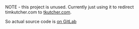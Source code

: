 
NOTE - this project is unused. Currently just using it to redirect timkutcher.com to [tkutcher.com]('https://tkutcher.com').

So actual source code is [on GitLab](https://gitlab.com/tkutcher/tkutcher-dot-com)

